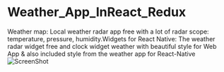 # Weather_App_InReact_Redux
Weather map: Local weather radar app free with a lot of radar scope: temperature, pressure, humidity.Widgets for React Native: The weather radar widget free and clock widget weather with beautiful style for Web App & also included style from the weather app for React-Native
![ScreenShot](https://github.com/Pravash2/Weather_App_InReact_Redux/Screenshot.png)
